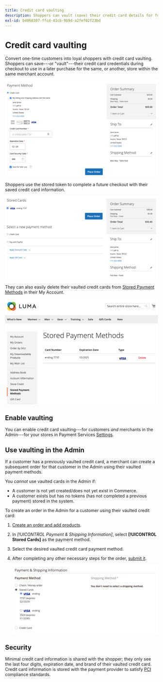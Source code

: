 ```yaml
---
title: Credit card vaulting
description: Shoppers can vault (save) their credit card details for future purchases.
exl-id: b4060307-ffcd-41cb-9b9d-a2fef02f23bd
---
```

# Credit card vaulting

Convert one-time customers into loyal shoppers with credit card vaulting. Shoppers can save---or "vault"---their credit card credentials during checkout to use in a later purchase for the same, or another, store within the same merchant account.

![Vault their credit card for later use](assets/save-card-for-later.png)

Shoppers use the stored token to complete a future checkout with their saved credit card information.

![Use stored credentials for future purchase](assets/use-stored-card.png)

They can also easily delete their vaulted credit cards from [Stored Payment Methods](https://docs.magento.com/user-guide/customers/account-dashboard-stored-payment-methods.html) in their My Account.

![Stored Payment Methods in My Account](assets/stored-payment-methods.png)

## Enable vaulting

You can enable credit card vaulting---for customers _and_ merchants in the Admin---for your stores in Payment Services [Settings](settings.md#card-vaulting).

## Use vaulting in the Admin

If a customer has a previously vaulted credit card, a merchant can create a subsequent order for that customer in the Admin using their vaulted payment methods.

You _cannot_ use vaulted cards in the Admin if:

* A customer is not yet created/does not yet exist in Commerce.
* A customer exists but has no tokens (has not completed a previous payment) stored in the system.

To create an order in the Admin for a customer using their vaulted credit card:

1. [Create an order and add products](https://experienceleague.adobe.com/docs/commerce-admin/stores-sales/point-of-purchase/assist/customer-account-create-order.html).
1. In _[!UICONTROL Payment & Shipping Information]_, select **[!UICONTROL Stored Cards]** as the payment method.
1. Select the desired vaulted credit card payment method.
1. After completing any other necessary steps for the order, [submit it](https://experienceleague.adobe.com/docs/commerce-admin/stores-sales/point-of-purchase/assist/customer-account-create-order.html?lang=en#step-3%3A-submit-the-order).

   ![Use vaulted credit card in Admin for customer](assets/admin-vaultedcard.png)

## Security

Minimal credit card information is shared with the shopper; they only see the last four digits, expiration date, and brand of their vaulted credit card. Credit card information is stored with the payment provider to satisfy [PCI](security.md#PCI-compliance) compliance standards.

